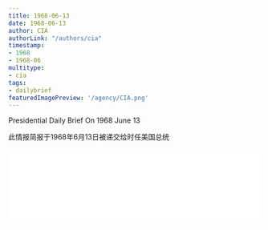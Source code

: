 ```yaml
---
title: 1968-06-13
date: 1968-06-13
author: CIA 
authorLink: "/authors/cia"
timestamp: 
- 1968
- 1968-06
multitype: 
- cia
tags: 
- dailybrief
featuredImagePreview: '/agency/CIA.png'
---
```



Presidential Daily Brief On 1968 June 13

此情报简报于1968年6月13日被递交给时任美国总统

<!--more-->





<div id="over" style="width:100%; overflow:hidden"> <iframe id="sFrame" name="sFrame" frameborder="no" border="0"  allowfullscreen marginwidth="0" scrolling="no" src = " /CIA/1968-06-13.html "  style = " position:absulute; width: 806px; top: 300;" > </iframe> </div>